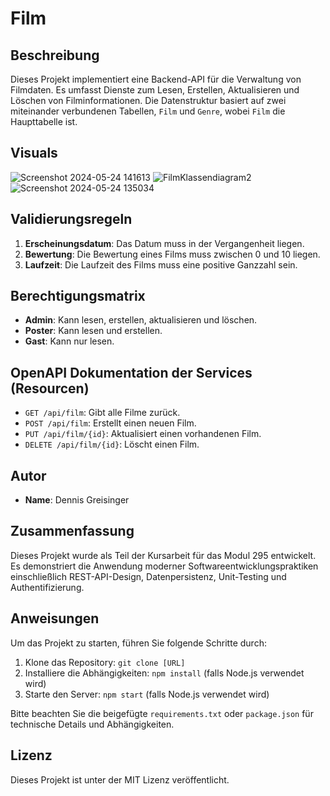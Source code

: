 # Film

## Beschreibung
Dieses Projekt implementiert eine Backend-API für die Verwaltung von Filmdaten. Es umfasst Dienste zum Lesen, Erstellen, Aktualisieren und Löschen von Filminformationen. Die Datenstruktur basiert auf zwei miteinander verbundenen Tabellen, `Film` und `Genre`, wobei `Film` die Haupttabelle ist.

## Visuals
![Screenshot 2024-05-24 141613](https://github.com/greisingerd-bzz/Film/assets/114403483/006a2a40-bc27-4521-9ec2-5fcbe93412b8)
![FilmKlassendiagram2](https://github.com/greisingerd-bzz/Film/assets/114403483/97b2a297-afe4-4c8e-8dfb-2454689479af)
![Screenshot 2024-05-24 135034](https://github.com/greisingerd-bzz/Film/assets/114403483/96568101-156f-4111-ad5b-993a20190d8b)


## Validierungsregeln
1. **Erscheinungsdatum**: Das Datum muss in der Vergangenheit liegen.
2. **Bewertung**: Die Bewertung eines Films muss zwischen 0 und 10 liegen.
3. **Laufzeit**: Die Laufzeit des Films muss eine positive Ganzzahl sein.

## Berechtigungsmatrix
- **Admin**: Kann lesen, erstellen, aktualisieren und löschen.
- **Poster**: Kann lesen und erstellen.
- **Gast**: Kann nur lesen.

## OpenAPI Dokumentation der Services (Resourcen)
- `GET /api/film`: Gibt alle Filme zurück.
- `POST /api/film`: Erstellt einen neuen Film.
- `PUT /api/film/{id}`: Aktualisiert einen vorhandenen Film.
- `DELETE /api/film/{id}`: Löscht einen Film.

## Autor
- **Name**: Dennis Greisinger

## Zusammenfassung
Dieses Projekt wurde als Teil der Kursarbeit für das Modul 295 entwickelt. Es demonstriert die Anwendung moderner Softwareentwicklungspraktiken einschließlich REST-API-Design, Datenpersistenz, Unit-Testing und Authentifizierung.

## Anweisungen
Um das Projekt zu starten, führen Sie folgende Schritte durch:
1. Klone das Repository: `git clone [URL]`
2. Installiere die Abhängigkeiten: `npm install` (falls Node.js verwendet wird)
3. Starte den Server: `npm start` (falls Node.js verwendet wird)

Bitte beachten Sie die beigefügte `requirements.txt` oder `package.json` für technische Details und Abhängigkeiten.

## Lizenz
Dieses Projekt ist unter der MIT Lizenz veröffentlicht.
